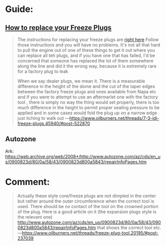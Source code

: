 # Guide:
## [How to replace your Freeze Plugs](https://www.oilburners.net/threads/how-to-replace-your-freeze-plugs.22387/)

>The instructions for replacing your freeze plugs are [right here](https://www.oilburners.net/threads/how-to-replace-your-freeze-plugs.22387/) Follow those instructions and you will have no problems.
>It's not all that hard to pull the engine out of one of these things to get it out where you can replace all teh plugs, and if you have one that has failed, I'd be concerned that someone has replaced the lot of them somewhere along the line and did it the wrong way, because it is extremely rare for a factory plug to leak
>
>When we say dealer plugs, we mean it. There is a measurable difference in the height of the dome and the cut of the taper edges between the factory freeze plugs and ones available from Napa etc and if you were to attempt to use an aftermarlet one with the factory tool , there is simply no way the thing would set properly, there is too much difference in the height to permit proper sealing pressure to be applied and in some cases would fold the plug up on a narrow edge just itching to walk out
—https://www.oilburners.net/threads/7-3-idi-freeze-plugs.45940/#post-522870

## Autozone
Ark: https://web.archive.org/web/2008*/http://www.autozone.com/az/cds/en_us/0900823d/80/0a/58/43/0900823d800a5843/repairInfoPages.htm


# Comment:
>Actually these style core/freeze plugs are not dimpled in the center but rather around the outer circumference when the correct tool is used. There should be no contact of the tool on the crowned portion of the plug.
>Here is a good article on it (the expansion plugs style is the relevant one)
>http://www.autozone.com/az/cds/en_us/0900823d/80/0a/58/43/0900823d800a5843/repairInfoPages.htm
>that shows the correct tool etc.
—https://www.oilburners.net/threads/freeze-plug-tool.20195/#post-237039

